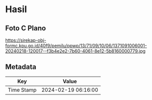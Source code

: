 # Hasil

## Foto C Plano

https://sirekap-obj-formc.kpu.go.id/40f9/pemilu/ppwp/13/71/09/10/06/1371091006001-20240218-120017--f3b4e2e2-7b60-4061-8e12-5b8160000779.jpg


## Metadata

| Key        | Value               |
| ---------- | ------------------- |
| Time Stamp | 2024-02-19 06:16:00 |




